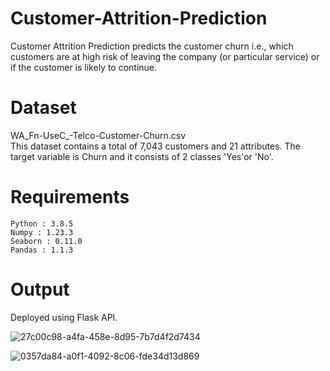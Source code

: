 # Customer-Attrition-Prediction
Customer Attrition Prediction predicts the customer churn i.e., which customers are at high risk of leaving the company (or particular service) or if the customer is likely to continue.

# Dataset
WA_Fn-UseC_-Telco-Customer-Churn.csv  
This dataset contains a total of 7,043 customers and 21 attributes. The target variable is Churn and it consists of 2 classes 'Yes'or 'No'.

# Requirements
```
Python : 3.8.5
Numpy : 1.23.3
Seaborn : 0.11.0
Pandas : 1.1.3

```

# Output
Deployed using Flask API.


![27c00c98-a4fa-458e-8d95-7b7d4f2d7434](https://user-images.githubusercontent.com/84025317/211187004-d51e56c1-ec58-4ec0-b9d6-8ed9525e5ef5.jpg)


![0357da84-a0f1-4092-8c06-fde34d13d869](https://user-images.githubusercontent.com/84025317/211187018-8c42cf62-bda6-4010-be60-29207fd8e30e.jpg)
